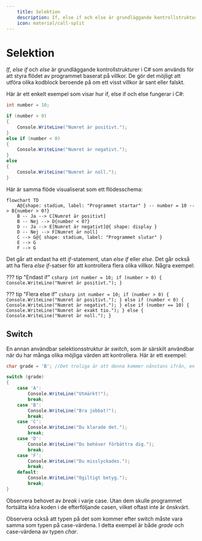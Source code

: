 ```yaml
---
    title: Selektion
    description: If, else if och else är grundläggande kontrollstrukturer i C#.
    icon: material/call-split
---
```


# Selektion

*If*, *else if* och *else* är grundläggande kontrollstrukturer i C# som används för att styra flödet av programmet baserat på villkor. De gör det möjligt att utföra olika kodblock beroende på om ett visst villkor är sant eller falskt.

Här är ett enkelt exempel som visar hur if, else if och else fungerar i C#:

```csharp
int number = 10;

if (number > 0)
{
    Console.WriteLine("Numret är positivt.");
}
else if (number < 0)
{
    Console.WriteLine("Numret är negativt.");
}
else
{
    Console.WriteLine("Numret är noll.");
}
``` 

Här är samma flöde visualiserat som ett flödesschema:


```mermaid
flowchart TD
    A@{shape: stadium, label: "Programmet startar" } -- number = 10 --> B{number > 0?}
    B -- Ja --> C[Numret är positivt]
    B -- Nej --> D{number < 0?}
    D -- Ja --> E[Numret är negativt]@{ shape: display }
    D -- Nej --> F[Numret är noll]
    C --> G@{ shape: stadium, label: "Programmet slutar" }
    E --> G
    F --> G
```

Det går att endast ha ett *if*-statement, utan *else if* eller *else*. Det går också att ha flera *else if*-satser för att kontrollera flera olika villkor. Några exempel:

??? tip "Endast if"
    ```csharp
        int number = 10;
        if (number > 0)
        {
            Console.WriteLine("Numret är positivt.");
        }
    ```

??? tip "Flera else if"
    ```csharp
    int number = 10;
    if (number > 0)
    {
        Console.WriteLine("Numret är positivt.");
    }
    else if (number < 0)
    {
        Console.WriteLine("Numret är negativt.");
    }
    else if (number == 10)
    {
        Console.WriteLine("Numret är exakt tio.");
    }
    else
    {
        Console.WriteLine("Numret är noll.");
    }
    ```
## Switch

En annan användbar selektionsstruktur är *switch*, som är särskilt användbar när du har många olika möjliga värden att kontrollera. Här är ett exempel:

```csharp
char grade = 'B'; //Det troliga är att denna kommer nånstans ifrån, en databas eller liknande.

switch (grade)
{
    case 'A':
        Console.WriteLine("Utmärkt!");
        break;
    case 'B':
        Console.WriteLine("Bra jobbat!");
        break;
    case 'C':
        Console.WriteLine("Du klarade det.");
        break;
    case 'D':
        Console.WriteLine("Du behöver förbättra dig.");
        break;
    case 'F':
        Console.WriteLine("Du misslyckades.");
        break;
    default:
        Console.WriteLine("Ogiltigt betyg.");
        break;
}
```
Observera behovet av *break* i varje case. Utan dem skulle programmet fortsätta köra koden i de efterföljande casen, vilket oftast inte är önskvärt.

Observera också att typen på det som kommer efter switch måste vara samma som typen på case-värdena. I detta exempel är både *grade* och case-värdena av typen *char*.


